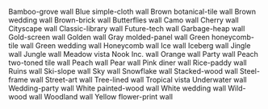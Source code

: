 Bamboo-grove wall
Blue simple-cloth wall
Brown botanical-tile wall
Brown wedding wall
Brown-brick wall
Butterflies wall
Camo wall
Cherry wall
Cityscape wall
Classic-library wall
Future-tech wall
Garbage-heap wall
Gold-screen wall
Golden wall
Gray molded-panel wall
Green honeycomb-tile wall
Green wedding wall
Honeycomb wall
Ice wall
Iceberg wall
Jingle wall
Jungle wall
Meadow vista
Nook Inc. wall
Orange wall
Party wall
Peach two-toned tile wall
Peach wall
Pear wall
Pink diner wall
Rice-paddy wall
Ruins wall
Ski-slope wall
Sky wall
Snowflake wall
Stacked-wood wall
Steel-frame wall
Street-art wall
Tree-lined wall
Tropical vista
Underwater wall
Wedding-party wall
White painted-wood wall
White wedding wall
Wild-wood wall
Woodland wall
Yellow flower-print wall
